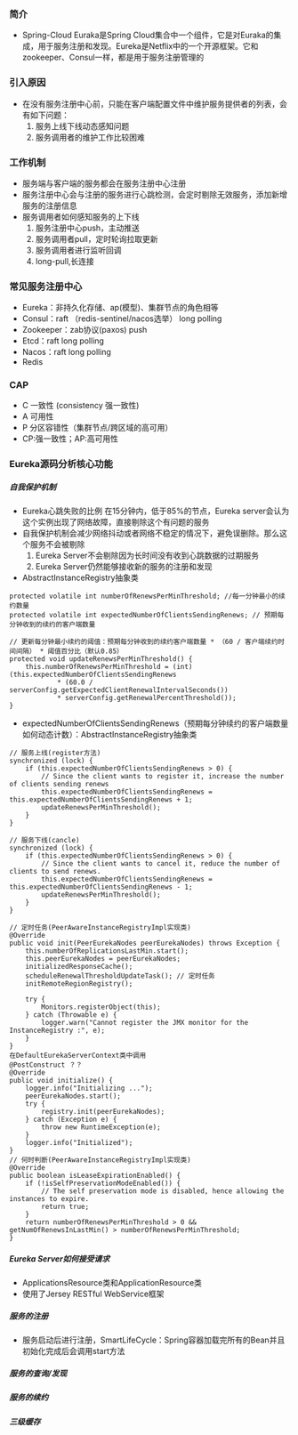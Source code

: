 ### 简介
- Spring-Cloud Euraka是Spring Cloud集合中一个组件，它是对Euraka的集成，用于服务注册和发现。Eureka是Netflix中的一个开源框架。它和 zookeeper、Consul一样，都是用于服务注册管理的
### 引入原因
- 在没有服务注册中心前，只能在客户端配置文件中维护服务提供者的列表，会有如下问题：
  1. 服务上线下线动态感知问题
  2. 服务调用者的维护工作比较困难
### 工作机制
- 服务端与客户端的服务都会在服务注册中心注册
- 服务注册中心会与注册的服务进行心跳检测，会定时剔除无效服务，添加新增服务的注册信息
- 服务调用者如何感知服务的上下线
  1. 服务注册中心push，主动推送
  2. 服务调用者pull，定时轮询拉取更新
  3. 服务调用者进行监听回调
  4. long-pull,长连接
### 常见服务注册中心
- Eureka：非持久化存储、ap(模型)、集群节点的角色相等
- Consul：raft （redis-sentinel/nacos选举）  long polling
- Zookeeper：zab协议(paxos) push
- Etcd：raft long polling
- Nacos：raft long polling
- Redis
### CAP
- C 一致性 (consistency 强一致性)
- A 可用性
- P 分区容错性（集群节点/跨区域的高可用）
- CP:强一致性；AP:高可用性
### Eureka源码分析核心功能
##### 自我保护机制
- Eureka心跳失败的比例 在15分钟内，低于85%的节点，Eureka server会认为这个实例出现了网络故障，直接剔除这个有问题的服务
- 自我保护机制会减少网络抖动或者网络不稳定的情况下，避免误删除。那么这个服务不会被剔除
  1. Eureka Server不会剔除因为长时间没有收到心跳数据的过期服务
  2. Eureka Server仍然能够接收新的服务的注册和发现
- AbstractInstanceRegistry抽象类
```
protected volatile int numberOfRenewsPerMinThreshold; //每一分钟最小的续约数量
protected volatile int expectedNumberOfClientsSendingRenews; // 预期每分钟收到的续约的客户端数量

// 更新每分钟最小续约的阈值：预期每分钟收到的续约客户端数量 * （60 / 客户端续约时间间隔） * 阈值百分比（默认0.85）
protected void updateRenewsPerMinThreshold() {
    this.numberOfRenewsPerMinThreshold = (int) (this.expectedNumberOfClientsSendingRenews
            * (60.0 / serverConfig.getExpectedClientRenewalIntervalSeconds())
            * serverConfig.getRenewalPercentThreshold());
}
```
- expectedNumberOfClientsSendingRenews（预期每分钟续约的客户端数量如何动态计数）：AbstractInstanceRegistry抽象类
```
// 服务上线(register方法)
synchronized (lock) {
    if (this.expectedNumberOfClientsSendingRenews > 0) {
        // Since the client wants to register it, increase the number of clients sending renews
        this.expectedNumberOfClientsSendingRenews = this.expectedNumberOfClientsSendingRenews + 1; 
        updateRenewsPerMinThreshold();
    }
}

// 服务下线(cancle)
synchronized (lock) {
    if (this.expectedNumberOfClientsSendingRenews > 0) {
        // Since the client wants to cancel it, reduce the number of clients to send renews.
        this.expectedNumberOfClientsSendingRenews = this.expectedNumberOfClientsSendingRenews - 1;
        updateRenewsPerMinThreshold();
    }
}

// 定时任务(PeerAwareInstanceRegistryImpl实现类)
@Override
public void init(PeerEurekaNodes peerEurekaNodes) throws Exception {
    this.numberOfReplicationsLastMin.start();
    this.peerEurekaNodes = peerEurekaNodes;
    initializedResponseCache();
    scheduleRenewalThresholdUpdateTask(); // 定时任务
    initRemoteRegionRegistry();

    try {
        Monitors.registerObject(this);
    } catch (Throwable e) {
        logger.warn("Cannot register the JMX monitor for the InstanceRegistry :", e);
    }
}
在DefaultEurekaServerContext类中调用
@PostConstruct ？？
@Override
public void initialize() {
    logger.info("Initializing ...");
    peerEurekaNodes.start();
    try {
        registry.init(peerEurekaNodes);
    } catch (Exception e) {
        throw new RuntimeException(e);
    }
    logger.info("Initialized");
}
// 何时判断(PeerAwareInstanceRegistryImpl实现类)
@Override
public boolean isLeaseExpirationEnabled() {
    if (!isSelfPreservationModeEnabled()) {
        // The self preservation mode is disabled, hence allowing the instances to expire.
        return true;
    }
    return numberOfRenewsPerMinThreshold > 0 && getNumOfRenewsInLastMin() > numberOfRenewsPerMinThreshold;
}
```
##### Eureka Server如何接受请求
- ApplicationsResource类和ApplicationResource类
- 使用了Jersey RESTful WebService框架
##### 服务的注册
- 服务启动后进行注册，SmartLifeCycle：Spring容器加载完所有的Bean并且初始化完成后会调用start方法
##### 服务的查询/发现
##### 服务的续约
##### 三级缓存
